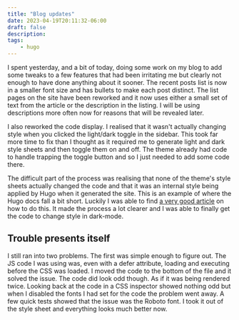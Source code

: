 ```yaml
---
title: "Blog updates"
date: 2023-04-19T20:11:32-06:00
draft: false
description:
tags:
    - hugo
---
```


I spent yesterday, and a bit of today, doing some work on my blog to add some tweaks to a few features that had been irritating me but clearly not enough to have done anything about it sooner. The recent posts list is now in a smaller font size and has bullets to make each post distinct. The list pages on the site have been reworked and it now uses either a small set of text from the article or the description in the listing. I will be using descriptions more often now for reasons that will be revealed later.

I also reworked the code display. I realised that it wasn't actually changing style when you clicked the light/dark toggle in the sidebar. This took far more time to fix than I thought as it required me to generate light and dark style sheets and then toggle them on and off. The theme already had code to handle trapping the toggle button and so I just needed to add some code there.

The difficult part of the process was realising that none of the theme's style sheets actually changed the code and that it was an internal style being applied by Hugo when it generated the site. This is an example of where the Hugo docs fall a bit short. Luckily I was able to find [a very good article](https://data-dive.com/adaptive-syntax-highlighting-for-hugo-blog-dark-mode/) on how to do this. It made the process a lot clearer and I was able to finally get the code to change style in dark-mode.

## Trouble presents itself

I still ran into two problems. The first was simple enough to figure out. The JS code I was using was, even with a defer attribute, loading and executing before the CSS was loaded. I moved the code to the bottom of the file and it solved the issue. The code did look odd though. As if it was being rendered twice. Looking back at the code in a CSS inspector showed nothing odd but when I disabled the fonts I had set for the code the problem went away. A few quick tests showed that the issue was the Roboto font. I took it out of the style sheet and everything looks much better now. 
